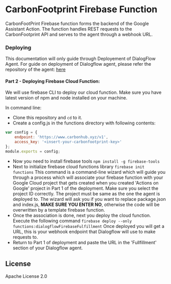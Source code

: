 # CarbonFootprint Firebase Function


CarbonFootPrint Firebase function forms the backend of the Google Assistant Action. The function handles REST requests to the CarbonFootprint API and serves to the agent through a webhook URL.

### Deploying

This documentation will only guide through Deployement of DialogFlow Agent. For guide on deployment of Dialogflow agent, please refer the repository of the agent: [here](https://gitlab.com/aossie/CarbonAssistant-Agent)
#### Part 2 - Deploying Firebase Cloud Function:
We will use firebase CLI to deploy our cloud function. Make sure you have latest version of npm and node installed on your machine.

In command line:
- Clone this repository and `cd` to it.
- Create a config.js in the functions directory with following contents:
``` javascript
var config = {
    endpoint: 'https://www.carbonhub.xyz/v1',
    access_key: '<insert-your-carbonfootprint-key>'
};
module.exports = config;
```
- Now you need to install firebase tools 
`npm install -g firebase-tools`
- Next to initialize firebase cloud functions library
`firebase init functions`
This command is a command-line wizard which will guide you through a process which will associate your firebase function with your Google Cloud project that gets created when you created 'Actions on Google' project in Part 1 of the deployment. Make sure you select the project ID correctly. The project must be same as the one the agent is deployed to. The wizard will ask you if you want to replace package.json and index.js, **MAKE SURE YOU ENTER NO**, otherwise the code will be overwritten by a template firebase function.
- Once the association is done, next you deploy the cloud function. Execute the following command
`firebase deploy --only functions:dialogflowFirebaseFulfillment`
Once deployed you will get a URL, this is your webhook endpoint that Dialogflow will use to make requests to.
- Return to Part 1 of deployment and paste the URL in the 'Fullfillment' section of your Dialogflow agent.


License
----
Apache License 2.0
